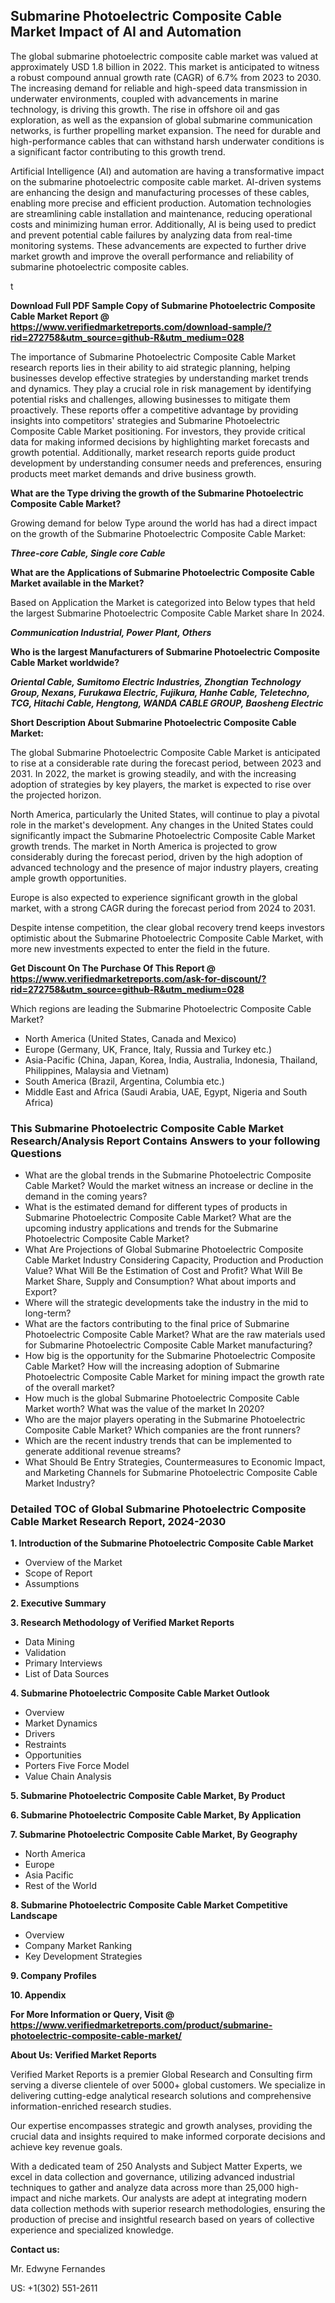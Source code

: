 <h2>Submarine Photoelectric Composite Cable Market Impact of AI and Automation</h2><p>The global submarine photoelectric composite cable market was valued at approximately USD 1.8 billion in 2022. This market is anticipated to witness a robust compound annual growth rate (CAGR) of 6.7% from 2023 to 2030. The increasing demand for reliable and high-speed data transmission in underwater environments, coupled with advancements in marine technology, is driving this growth. The rise in offshore oil and gas exploration, as well as the expansion of global submarine communication networks, is further propelling market expansion. The need for durable and high-performance cables that can withstand harsh underwater conditions is a significant factor contributing to this growth trend.</p><p>Artificial Intelligence (AI) and automation are having a transformative impact on the submarine photoelectric composite cable market. AI-driven systems are enhancing the design and manufacturing processes of these cables, enabling more precise and efficient production. Automation technologies are streamlining cable installation and maintenance, reducing operational costs and minimizing human error. Additionally, AI is being used to predict and prevent potential cable failures by analyzing data from real-time monitoring systems. These advancements are expected to further drive market growth and improve the overall performance and reliability of submarine photoelectric composite cables.</p>t</p><p id="" class=""><strong>Download Full PDF Sample Copy of Submarine Photoelectric Composite Cable Market Report @ <a href="https://www.verifiedmarketreports.com/download-sample/?rid=272758&utm_source=github-R&utm_medium=028" target="_blank">https://www.verifiedmarketreports.com/download-sample/?rid=272758&utm_source=github-R&utm_medium=028</a></strong></p><p>The importance of&nbsp;Submarine Photoelectric Composite Cable Market research reports lies in their ability to aid strategic planning, helping businesses develop effective strategies by understanding market trends and dynamics. They play a crucial role in risk management by identifying potential risks and challenges, allowing businesses to mitigate them proactively. These reports offer a competitive advantage by providing insights into competitors' strategies and Submarine Photoelectric Composite Cable Market positioning. For investors, they provide critical data for making informed decisions by highlighting market forecasts and growth potential. Additionally, market research reports guide product development by understanding consumer needs and preferences, ensuring products meet market demands and drive business growth.</p><p><strong>What are the&nbsp;Type driving the growth of the Submarine Photoelectric Composite Cable Market?</strong></p><p id="" class="">Growing demand for below Type around the world has had a direct impact on the growth of the Submarine Photoelectric Composite Cable Market:</p><em><strong>Three-core Cable, Single core Cable</strong></em></p><strong>What are the&nbsp;Applications&nbsp;of Submarine Photoelectric Composite Cable Market available in the Market?</strong></p><p id="" class="">Based on Application the Market is categorized into Below types that held the largest Submarine Photoelectric Composite Cable Market share In 2024.</p><em><strong>Communication Industrial, Power Plant, Others</strong></em></p><strong>Who is the largest Manufacturers of Submarine Photoelectric Composite Cable Market worldwide?</strong></p><p><em><strong>Oriental Cable, Sumitomo Electric Industries, Zhongtian Technology Group, Nexans, Furukawa Electric, Fujikura, Hanhe Cable, Teletechno, TCG, Hitachi Cable, Hengtong, WANDA CABLE GROUP, Baosheng Electric</strong></em></p><p id="" class=""><strong>Short Description About Submarine Photoelectric Composite Cable Market:</strong></p><p>The global Submarine Photoelectric Composite Cable Market is anticipated to rise at a considerable rate during the forecast period, between 2023 and 2031. In 2022, the market is growing steadily, and with the increasing adoption of strategies by key players, the market is expected to rise over the projected horizon.</p><p>North America, particularly the United States, will continue to play a pivotal role in the market's development. Any changes in the United States could significantly impact the Submarine Photoelectric Composite Cable Market growth trends. The market in North America is projected to grow considerably during the forecast period, driven by the high adoption of advanced technology and the presence of major industry players, creating ample growth opportunities.</p><p>Europe is also expected to experience significant growth in the global market, with a strong CAGR during the forecast period from 2024 to 2031.</p><p>Despite intense competition, the clear global recovery trend keeps investors optimistic about the Submarine Photoelectric Composite Cable Market, with more new investments expected to enter the field in the future.</p><p id="" class=""><strong>Get Discount On The Purchase Of This Report @ <a href="https://www.verifiedmarketreports.com/ask-for-discount/?rid=272758&utm_source=github-R&utm_medium=028" target="_blank">https://www.verifiedmarketreports.com/ask-for-discount/?rid=272758&utm_source=github-R&utm_medium=028</a></strong></p>Which regions are leading the Submarine Photoelectric Composite Cable Market?</p><ul><li>North America (United States, Canada and Mexico)</li><li>Europe (Germany, UK, France, Italy, Russia and Turkey etc.)</li><li>Asia-Pacific (China, Japan, Korea, India, Australia, Indonesia, Thailand, Philippines, Malaysia and Vietnam)</li><li>South America (Brazil, Argentina, Columbia etc.)</li><li>Middle East and Africa (Saudi Arabia, UAE, Egypt, Nigeria and South Africa)</li></ul><h3 id="" class="">This Submarine Photoelectric Composite Cable Market Research/Analysis Report Contains Answers to your following Questions</h3><ul><li>What are the global trends in the Submarine Photoelectric Composite Cable Market? Would the market witness an increase or decline in the demand in the coming years?</li><li>What is the estimated demand for different types of products in Submarine Photoelectric Composite Cable Market? What are the upcoming industry applications and trends for the Submarine Photoelectric Composite Cable Market?</li><li>What Are Projections of Global Submarine Photoelectric Composite Cable Market Industry Considering Capacity, Production and Production Value? What Will Be the Estimation of Cost and Profit? What Will Be Market Share, Supply and Consumption? What about imports and Export?</li><li>Where will the strategic developments take the industry in the mid to long-term?</li><li>What are the factors contributing to the final price of Submarine Photoelectric Composite Cable Market? What are the raw materials used for Submarine Photoelectric Composite Cable Market manufacturing?</li><li>How big is the opportunity for the Submarine Photoelectric Composite Cable Market? How will the increasing adoption of Submarine Photoelectric Composite Cable Market for mining impact the growth rate of the overall market?</li><li>How much is the global Submarine Photoelectric Composite Cable Market worth? What was the value of the market In 2020?</li><li>Who are the major players operating in the Submarine Photoelectric Composite Cable Market? Which companies are the front runners?</li><li>Which are the recent industry trends that can be implemented to generate additional revenue streams?</li><li>What Should Be Entry Strategies, Countermeasures to Economic Impact, and Marketing Channels for Submarine Photoelectric Composite Cable Market Industry?</li></ul><h3 id="" class="">Detailed TOC of Global Submarine Photoelectric Composite Cable Market Research Report, 2024-2030</h3><p id="" class=""><strong>1. Introduction of the Submarine Photoelectric Composite Cable Market</strong></p><ul><li>Overview of the Market</li><li>Scope of Report</li><li>Assumptions</li></ul><p id="" class=""><strong>2. Executive Summary</strong></p><p id="" class=""><strong>3. Research Methodology of Verified Market Reports</strong></p><ul><li>Data Mining</li><li>Validation</li><li>Primary Interviews</li><li>List of Data Sources</li></ul><p id="" class=""><strong>4. Submarine Photoelectric Composite Cable Market Outlook</strong></p><ul><li>Overview</li><li>Market Dynamics</li><li>Drivers</li><li>Restraints</li><li>Opportunities</li><li>Porters Five Force Model</li><li>Value Chain Analysis</li></ul><p id="" class=""><strong>5. Submarine Photoelectric Composite Cable Market, By Product</strong></p><p id="" class=""><strong>6. Submarine Photoelectric Composite Cable Market, By Application</strong></p><p id="" class=""><strong>7. Submarine Photoelectric Composite Cable Market, By Geography</strong></p><ul><li>North America</li><li>Europe</li><li>Asia Pacific</li><li>Rest of the World</li></ul><p id="" class=""><strong>8. Submarine Photoelectric Composite Cable Market Competitive Landscape</strong></p><ul><li>Overview</li><li>Company Market Ranking</li><li>Key Development Strategies</li></ul><p id="" class=""><strong>9. Company Profiles</strong></p><p id="" class=""><strong>10. Appendix</strong></p><p id="" class=""><strong>For More Information or Query, Visit @ <a href="https://www.verifiedmarketreports.com/product/submarine-photoelectric-composite-cable-market/" target="_blank">https://www.verifiedmarketreports.com/product/submarine-photoelectric-composite-cable-market/</a></strong></p><p id="" class=""><strong>About Us: Verified Market Reports</strong></p><p id="" class="">Verified Market Reports is a premier Global Research and Consulting firm serving a diverse clientele of over 5000+ global customers. We specialize in delivering cutting-edge analytical research solutions and comprehensive information-enriched research studies.</p><p id="" class="">Our expertise encompasses strategic and growth analyses, providing the crucial data and insights required to make informed corporate decisions and achieve key revenue goals.</p><p id="" class="">With a dedicated team of 250 Analysts and Subject Matter Experts, we excel in data collection and governance, utilizing advanced industrial techniques to gather and analyze data across more than 25,000 high-impact and niche markets. Our analysts are adept at integrating modern data collection methods with superior research methodologies, ensuring the production of precise and insightful research based on years of collective experience and specialized knowledge.</p><p id="" class=""><strong>Contact us:</strong></p><p id="" class="">Mr. Edwyne Fernandes</p><p id="" class="">US: +1(302) 551-2611</p>